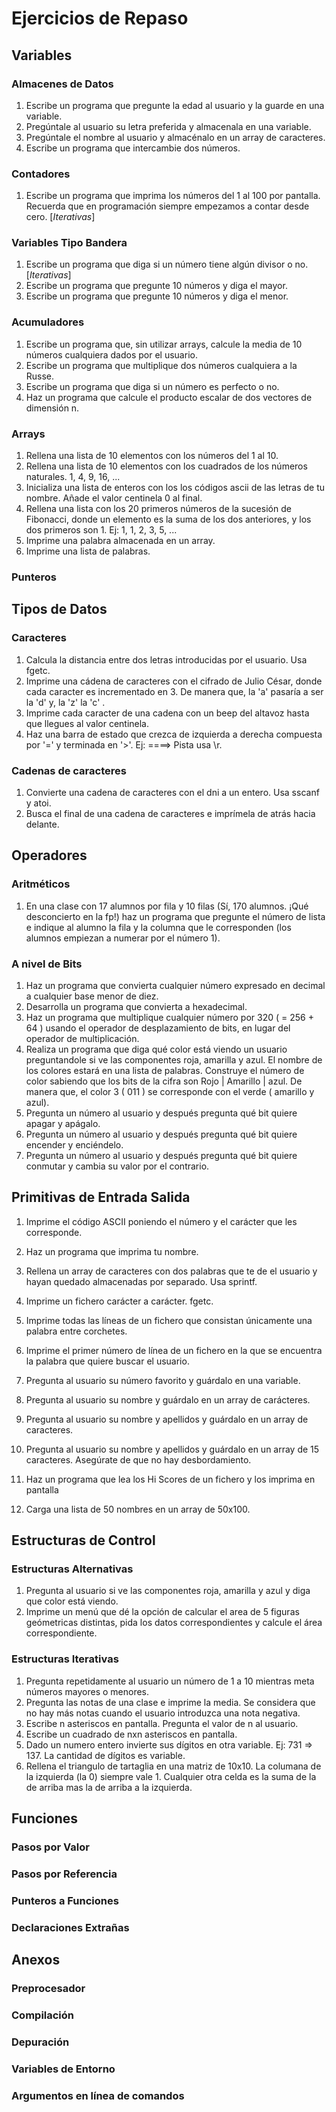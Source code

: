 # Ejercicios de Repaso

## Variables

### Almacenes de Datos

1. Escribe un programa que pregunte la edad al usuario y la guarde en una variable.
1. Pregúntale al usuario su letra preferida y almacenala en una variable.
1. Pregúntale el nombre al usuario y almacénalo en un array de caracteres.
1. Escribe un programa que intercambie dos números.

### Contadores

1. Escribe un programa que imprima los números del 1 al 100 por pantalla. Recuerda que en programación siempre empezamos a contar desde cero. [_Iterativas_]

### Variables Tipo Bandera

1. Escribe un programa que diga si un número tiene algún divisor o no. [_Iterativas_]
1. Escribe un programa que pregunte 10 números y diga el mayor.
1. Escribe un programa que pregunte 10 números y diga el menor.

### Acumuladores

1. Escribe un programa que, sin utilizar arrays, calcule la media de 10 números cualquiera dados por el usuario.
1. Escribe un programa que multiplique dos números cualquiera a la Russe.
1. Escribe un programa que diga si un número es perfecto o no.
1. Haz un programa que calcule el producto escalar de dos vectores de dimensión n.

### Arrays

1. Rellena una lista de 10 elementos con los números del 1 al 10.
1. Rellena una lista de 10 elementos con los cuadrados de los números naturales. 1, 4, 9, 16, ...
1. Inicializa una lista de enteros con los los códigos ascii de las letras de tu nombre. Añade el valor centinela 0 al final.
1. Rellena una lista con los 20 primeros números de la sucesión de Fibonacci, donde un elemento es la suma de los dos anteriores, y los dos primeros son 1. Ej: 1, 1, 2, 3, 5, ...
1. Imprime una palabra almacenada en un array.
1. Imprime una lista de palabras.

### Punteros

## Tipos de Datos

### Caracteres

1. Calcula la distancia entre dos letras introducidas por el usuario. Usa fgetc.
1. Imprime una cádena de caracteres con el cifrado de Julio César, donde cada caracter es incrementado en 3. De manera que, la 'a' pasaría a ser la 'd' y, la 'z' la 'c' .
1. Imprime cada caracter de una cadena con un beep del altavoz hasta que llegues al valor centinela.
1. Haz una barra de estado que crezca de izquierda a derecha compuesta por '=' y terminada en '>'. Ej: ====> Pista usa \r.

### Cadenas de caracteres

1. Convierte una cadena de caracteres con el dni a un entero. Usa sscanf y atoi.
1. Busca el final de una cadena de caracteres e imprímela de atrás hacia delante.

## Operadores

### Aritméticos

1. En una clase con 17 alumnos por fila y  10 filas (Sí, 170 alumnos. ¡Qué desconcierto en la fp!) haz un programa que pregunte el número de lista e indique al alumno la fila y la columna que le corresponden (los alumnos empiezan a numerar por el número 1).

### A nivel de Bits

1. Haz un programa que convierta cualquier número expresado en decimal a cualquier base menor de diez.
1. Desarrolla un programa que convierta a hexadecimal.
1. Haz un programa que multiplique cualquier número por 320 ( = 256 + 64 ) usando el operador de desplazamiento de bits, en lugar del operador de multiplicación.
1. Realiza un programa que diga qué color está viendo un usuario preguntandole si ve las componentes roja, amarilla y azul. El nombre de los colores estará en una lista de palabras. Construye el número de color sabiendo que los bits de la cifra son Rojo | Amarillo | azul. De manera que, el color 3 ( 011 ) se corresponde con el verde ( amarillo y azul).
1. Pregunta un número al usuario y después pregunta qué bit quiere apagar y apágalo.
1. Pregunta un número al usuario y después pregunta qué bit quiere encender y enciéndelo.
1. Pregunta un número al usuario y después pregunta qué bit quiere conmutar y cambia su valor por el contrario.

## Primitivas de Entrada Salida

1. Imprime el código ASCII poniendo el número y el carácter que les corresponde.
1. Haz un programa que imprima tu nombre.
1. Rellena un array de caracteres con dos palabras que te de el usuario y hayan quedado almacenadas por separado. Usa sprintf.
1. Imprime un fichero carácter a carácter. fgetc.
1. Imprime todas las líneas de un fichero que consistan únicamente una palabra entre corchetes.
1. Imprime el primer número de línea de un fichero en la que se encuentra la palabra que quiere buscar el usuario.

1. Pregunta al usuario su número favorito y guárdalo en una variable.
1. Pregunta al usuario su nombre y guárdalo en un array de carácteres.
1. Pregunta al usuario su nombre y apellidos y guárdalo en un array de caracteres.
1. Pregunta al usuario su nombre y apellidos y guárdalo en un array de 15 caracteres. Asegúrate de que no hay desbordamiento.
1. Haz un programa que lea los Hi Scores de un fichero y los imprima en pantalla
1. Carga una lista de 50 nombres en un array de 50x100.

## Estructuras de Control

### Estructuras Alternativas

1. Pregunta al usuario si ve las componentes roja, amarilla y azul y diga que color está viendo.
1. Imprime un menú que dé la opción de calcular el area de 5 figuras geómetricas distintas, pida los datos correspondientes y calcule el área correspondiente.

### Estructuras Iterativas

1. Pregunta repetidamente al usuario un número de 1 a 10 mientras meta números mayores o menores.
1. Pregunta las notas de una clase e imprime la media. Se considera que no hay más notas cuando el usuario introduzca una nota negativa.
1. Escribe n asteriscos en pantalla. Pregunta el valor de n al usuario.
1. Escribe un cuadrado de nxn asteriscos en pantalla.
1. Dado un numero entero invierte sus dígitos en otra variable. Ej: 731 => 137. La cantidad de dígitos es variable.
1. Rellena el triangulo de tartaglia en una matriz de 10x10. La columana de la izquierda (la 0) siempre vale 1. Cualquier otra celda es la suma de la de arriba mas la de arriba a la izquierda.

## Funciones
### Pasos por Valor
### Pasos por Referencia
### Punteros a Funciones
### Declaraciones Extrañas

## Anexos

### Preprocesador
### Compilación
### Depuración
### Variables de Entorno
### Argumentos en línea de comandos
